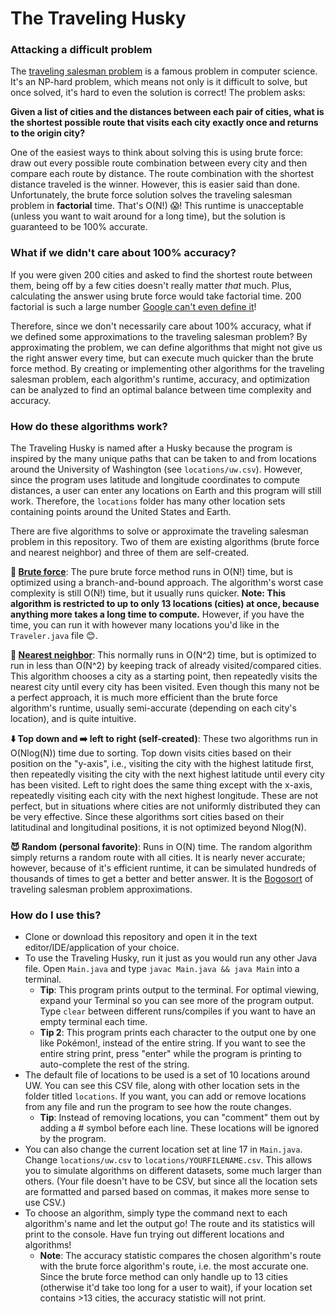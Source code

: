 # The Traveling Husky

### Attacking a difficult problem

The [traveling salesman problem](https://en.wikipedia.org/wiki/Travelling_salesman_problem) is a famous problem in computer
science. It's an NP-hard problem, which means not only is it difficult to solve, but once solved, it's hard to even the solution is correct!
The problem asks:

**Given a list of cities and the distances between each pair of cities, what is the shortest possible route that visits each city exactly once and returns to the origin city?**

One of the easiest ways to think about solving this is using brute force: draw out every possible route combination between every 
city and then compare each route by distance. The route combination with the shortest distance traveled is the winner. However, this 
is easier said than done. Unfortunately, the brute force solution solves the traveling salesman problem in **factorial** time. 
That's O(N!) 😱! This runtime is unacceptable (unless you want to wait around for a long time), but the solution is guaranteed to 
be 100% accurate.

### What if we didn't care about 100% accuracy? 

If you were given 200 cities and asked to find the shortest route between them,
being off by a few cities doesn't really matter *that* much. Plus, calculating the answer using brute force would take factorial time.
200 factorial is such a large number [Google can't even define it](https://www.google.com/search?q=200!&rlz=1C1CHBF_enUS852US852&oq=200!)!

Therefore, since we don't necessarily care about 100% accuracy, what if we defined some approximations to the traveling salesman
problem? By approximating the problem, we can define algorithms that might not give us the right answer every time, but can execute
much quicker than the brute force method. By creating or implementing other algorithms for the
traveling salesman problem, each algorithm's runtime, accuracy, and optimization can be analyzed to find an optimal balance between
time complexity and accuracy.

### How do these algorithms work?

The Traveling Husky is named after a Husky because the program is inspired by the many unique paths that can be taken to and from locations around the University of Washington (see `locations/uw.csv`). However, since the program uses latitude and longitude coordinates to compute distances, a user can enter any locations on Earth and this program will still work. Therefore, the `locations` folder has many other location sets containing points around the United States and Earth.

There are five algorithms to solve or approximate the traveling salesman problem in this repository. 
Two of them are existing algorithms (brute force and nearest neighbor) and three of them are self-created.

**💪 [Brute force](https://en.wikipedia.org/wiki/Travelling_salesman_problem#Exact_algorithms)**: The pure brute force method runs in O(N!) time, but is optimized using a branch-and-bound 
approach. The algorithm's worst case complexity is still O(N!) time, but it usually runs quicker. 
**Note: This algorithm is restricted to up to only 13 locations (cities) at once, because anything more takes a long time to compute.**
However, if you have the time, you can run it with however many locations you'd like in the `Traveler.java` file 😊.

**👀 [Nearest neighbor](https://en.wikipedia.org/wiki/Nearest_neighbor_search)**: This normally runs in O(N^2) time, but is optimized to run in less than O(N^2) by keeping track of already visited/compared cities. This algorithm chooses a city as a starting point, then repeatedly visits
the nearest city until every city has been visited. Even though this many not be a perfect approach, it is much more efficient
than the brute force algorithm's runtime, usually semi-accurate (depending on each city's location), and is quite intuitive.

**⬇️ Top down and ➡️ left to right (self-created)**: These two algorithms run in O(Nlog(N)) time due to sorting. Top down visits cities based on their
position on the "y-axis", i.e., visiting the city with the highest latitude first, then repeatedly visiting the city with the
next highest latitude until every city has been visited. Left to right does the same thing except with the x-axis, repeatedly
visiting each city with the next highest longitude. These are not perfect, but in situations where cities are not uniformly distributed
they can be very effective. Since these algorithms sort cities based on their latitudinal and longitudinal positions, it is not 
optimized beyond Nlog(N).

**😈 Random (personal favorite)**: Runs in O(N) time. The random algorithm simply returns a random route with all cities.
It is nearly never accurate; however, because of it's efficient runtime, it can be simulated hundreds of thousands of times to get
a better and better answer. It is the [Bogosort](https://en.wikipedia.org/wiki/Bogosort) of traveling salesman problem approximations.

### How do I use this?

- Clone or download this repository and open it in the text editor/IDE/application of your choice.
- To use the Traveling Husky, run it just as you would run any other Java file. Open `Main.java` and type `javac Main.java && java Main` into a terminal.
    - **Tip**: This program prints output to the terminal. For optimal viewing, expand your Terminal so you can see more of the program output. Type `clear` between different runs/compiles if you want to have an empty terminal each time.
    - **Tip 2**: This program prints each character to the output one by one like Pokémon!, instead of the entire string. 
      If you want to see the entire string print, press "enter" while the program is printing to auto-complete the rest of the string.
- The default file of locations to be used is a set of 10 locations around UW. You can see this CSV file, along with other location
  sets in the folder titled `locations`. If you want, you can add or remove locations from any file and run the program to see 
  how the route changes.
    - **Tip**: Instead of removing locations, you can "comment" them out by adding a # symbol before each line. These locations will be
      ignored by the program.
- You can also change the current location set at line 17 in `Main.java`. Change `locations/uw.csv` to `locations/YOURFILENAME.csv`.
  This allows you to simulate algorithms on different datasets, some much larger than others. (Your file doesn't have to be CSV,
  but since all the location sets are formatted and parsed based on commas, it makes more sense to use CSV.)
- To choose an algorithm, simply type the command next to each algorithm's name and let the output go! The route and its statistics
  will print to the console. Have fun trying out different locations and algorithms!
  - **Note**: The accuracy statistic compares the chosen algorithm's route with the brute force algorithm's route, i.e. the most accurate one.
  Since the brute force method can only handle up to 13 cities (otherwise it'd take too long for a user to wait), if your location set
  contains >13 cities, the accuracy statistic will not print.
